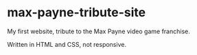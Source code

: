 # max-payne-tribute-site
My first website, tribute to the Max Payne video game franchise.

Written in HTML and CSS, not responsive.
